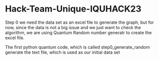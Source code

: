 # Hack-Team-Unique-IQUHACK23
Step 0
we need the data set as an excel file to generate the graph, but for now, since the data is not a big issue and we just want to check the algorithm, we are using Quantum Random number generatr to create the excel file. 

The first python quantum code, which is called step0_generate_random generate the text file, which is used as our initial data set


